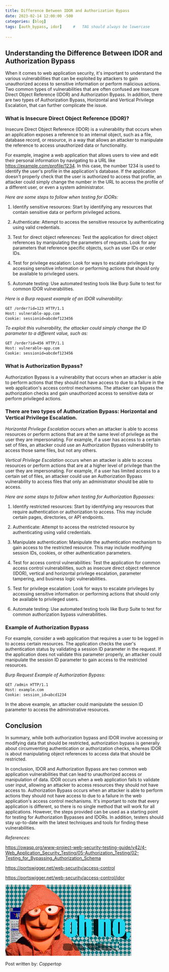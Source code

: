 ```yaml
---
title: Difference Between IDOR and Authorization Bypass
date: 2023-02-14 12:00:00 -500
categories: [blog]
tags: [auth_bypass, idor]     #   TAG should always be lowercase

---
```


## Understanding the Difference Between IDOR and Authorization Bypass

When it comes to web application security, it's important to understand the various vulnerabilities that can be exploited by attackers to gain unauthorized access to sensitive information or perform malicious actions. Two common types of vulnerabilities that are often confused are Insecure Direct Object Reference (IDOR) and Authorization Bypass. In addition, there are two types of Authorization Bypass, Horizontal and Vertical Privilege Escalation, that can further complicate the issue.

### What is Insecure Direct Object Reference (IDOR)?

Insecure Direct Object Reference (IDOR) is a vulnerability that occurs when an application exposes a reference to an internal object, such as a file, database record, or resource, in a way that allows an attacker to manipulate the reference to access unauthorized data or functionality.

For example, imagine a web application that allows users to view and edit their personal information by navigating to a URL like https://example.com/profile/1234. In this case, the number 1234 is used to identify the user's profile in the application's database. If the application doesn't properly check that the user is authorized to access that profile, an attacker could simply change the number in the URL to access the profile of a different user, or even a system administrator.


*Here are some steps to follow when testing for IDORs:*

1. Identify sensitive resources: Start by identifying any resources that contain sensitive data or perform privileged actions.

2. Authenticate: Attempt to access the sensitive resource by authenticating using valid credentials.

3. Test for direct object references: Test the application for direct object references by manipulating the parameters of requests. Look for any parameters that reference specific objects, such as user IDs or order IDs.

4. Test for privilege escalation: Look for ways to escalate privileges by accessing sensitive information or performing actions that should only be available to privileged users.

5. Automate testing: Use automated testing tools like Burp Suite to test for common IDOR vulnerabilities.

*Here is a Burp request example of an IDOR vulnerability:*

```vbnet
GET /order?id=123 HTTP/1.1
Host: vulnerable-app.com
Cookie: sessionid=abcdef123456

```
*To exploit this vulnerability, the attacker could simply change the ID parameter to a different value, such as:*

```vbnet
GET /order?id=456 HTTP/1.1
Host: vulnerable-app.com
Cookie: sessionid=abcdef123456
```

### What is Authorization Bypass?

Authorization Bypass is a vulnerability that occurs when an attacker is able to perform actions that they should not have access to due to a failure in the web application's access control mechanisms. The attacker can bypass the authorization checks and gain unauthorized access to sensitive data or perform privileged actions.

### There are two types of Authorization Bypass: Horizontal and Vertical Privilege Escalation.


*Horizontal Privilege Escalation* occurs when an attacker is able to access resources or perform actions that are at the same level of privilege as the user they are impersonating. For example, if a user has access to a certain set of files, an attacker could use an Authorization Bypass vulnerability to access those same files, but not any others.

*Vertical Privilege Escalation* occurs when an attacker is able to access resources or perform actions that are at a higher level of privilege than the user they are impersonating. For example, if a user has limited access to a certain set of files, an attacker could use an Authorization Bypass vulnerability to access files that only an administrator should be able to access.

*Here are some steps to follow when testing for Authorization Bypasses:*

1. Identify restricted resources: Start by identifying any resources that require authentication or authorization to access. This may include certain pages, directories, or API endpoints.

2. Authenticate: Attempt to access the restricted resource by authenticating using valid credentials.

3. Manipulate authentication: Manipulate the authentication mechanism to gain access to the restricted resource. This may include modifying session IDs, cookies, or other authentication parameters.

4. Test for access control vulnerabilities: Test the application for common access control vulnerabilities, such as insecure direct object reference (IDOR), vertical and horizontal privilege escalation, parameter tampering, and business logic vulnerabilities.

5. Test for privilege escalation: Look for ways to escalate privileges by accessing sensitive information or performing actions that should only be available to privileged users.

6. Automate testing: Use automated testing tools like Burp Suite to test for common authorization bypass vulnerabilities.

### Example of Authorization Bypass
For example, consider a web application that requires a user to be logged in to access certain resources. The application checks the user's authentication status by validating a session ID parameter in the request. If the application does not validate this parameter properly, an attacker could manipulate the session ID parameter to gain access to the restricted resources.

*Burp Request Example of Authorization Bypass:* 

```vbnet
GET /admin HTTP/1.1
Host: example.com
Cookie: session_id=abcd1234
```
In the above example, an attacker could manipulate the session ID parameter to access the administrative resources.

## Conclusion

In summary, while both authorization bypass and IDOR involve accessing or modifying data that should be restricted, authorization bypass is generally about circumventing authentication or authorization checks, whereas IDOR is about manipulating object references to access data that should be restricted.

In conclusion, IDOR and Authorization Bypass are two common web application vulnerabilities that can lead to unauthorized access or manipulation of data. IDOR occurs when a web application fails to validate user input, allowing an attacker to access resources they should not have access to. Authorization Bypass occurs when an attacker is able to perform actions they should not have access to due to a failure in the web application's access control mechanisms. It's important to note that every application is different, so there is no single method that will work for all applications. However, the steps provided can be used as a starting point for testing for Authorization Bypasses and IDORs. In addition, testers should stay up-to-date with the latest techniques and tools for finding these vulnerabilities.

*References:*

https://owasp.org/www-project-web-security-testing-guide/v42/4-Web_Application_Security_Testing/05-Authorization_Testing/02-Testing_for_Bypassing_Authorization_Schema

https://portswigger.net/web-security/access-control

https://portswigger.net/web-security/access-control/idor

![gif](/assets/img/gif.gif)

Post written by: *Coppertop*